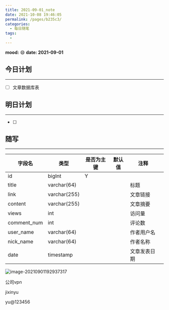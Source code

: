 ```yaml
---
title: 2021-09-01_note
date: 2021-10-08 19:46:05
permalink: /pages/b235c3/
categories:
  - 每日随笔
tags:
  - 
---
```

**mood:** :smile:  																		**date: 2021-09-01**  
## 今日计划  
------
- [ ]  文章数据库表
## 明日计划  
------
- [ ]  
## 随写 
------



| 字段名      | 类型         | 是否为主键 | 默认值 | 注释         |      |
| ----------- | ------------ | ---------- | ------ | ------------ | ---- |
| id          | bigInt       | Y          |        |              |      |
| title       | varchar(64)  |            |        | 标题         |      |
| link        | varchar(255) |            |        | 文章链接     |      |
| content     | varchar(255) |            |        | 文章摘要     |      |
| views       | int          |            |        | 访问量       |      |
| comment_num | int          |            |        | 评论数       |      |
| user_name   | varchar(64)  |            |        | 作者用户名   |      |
| nick_name   | varchar(64)  |            |        | 作者名称     |      |
| date        | timestamp    |            |        | 文章发表日期 |      |



![image-20210901192937317](https://gitee.com/zxqzhuzhu/imgs/raw/master/picGo/image-20210901192937317.png)



公司vpn

jixinyu

yu@123456
